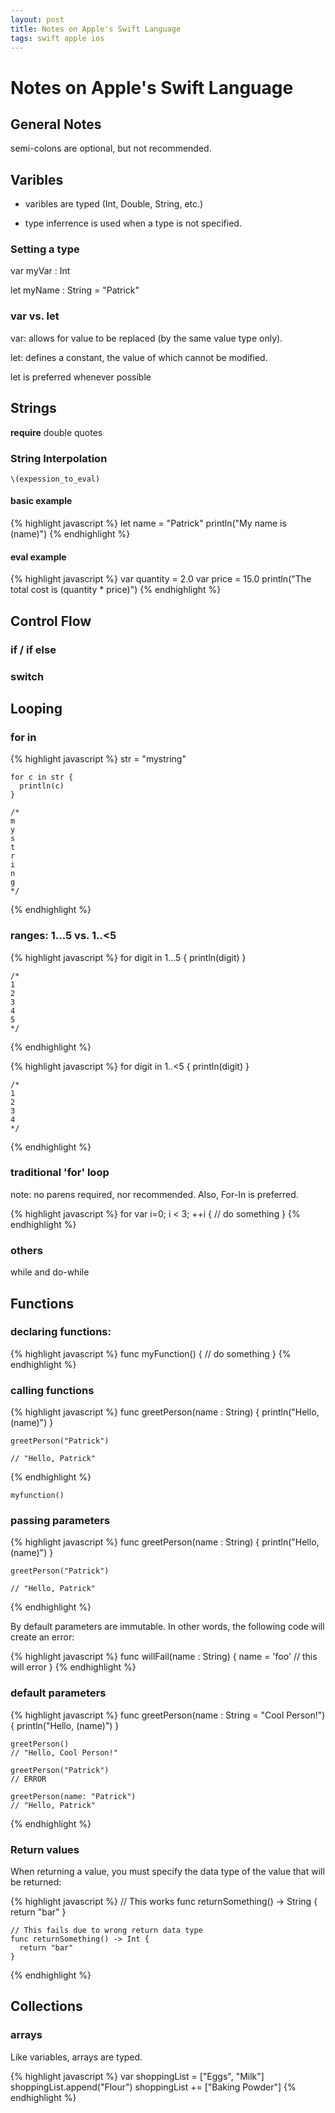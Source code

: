 ```yaml
---
layout: post
title: Notes on Apple's Swift Language  
tags: swift apple ios 
---
```


# Notes on Apple's Swift Language

## General Notes

semi-colons are optional, but not recommended.

## Varibles

 - varibles are typed (Int, Double, String, etc.)

 - type inferrence is used when a type is not specified.

### Setting a type

var myVar : Int

let myName : String = "Patrick"


### var vs. let

var: allows for value to be replaced (by the same value type only).

let: defines a constant, the value of which cannot be modified.

let is preferred whenever possible

## Strings

__require__ double quotes


### String Interpolation

    \(expession_to_eval)

#### basic example

{% highlight javascript %}
  let name = "Patrick"
    println("My name is \(name)")
{% endhighlight %}

  

#### eval example

{% highlight javascript %}
    var quantity = 2.0
    var price = 15.0
    println("The total cost is \(quantity * price)")
{% endhighlight %}


 

## Control Flow

### if / if else

### switch


## Looping

### for in

{% highlight javascript %}
    str = "mystring"

    for c in str {
      println(c)
    }

    /*
    m
    y
    s
    t
    r
    i
    n
    g
    */
{% endhighlight %}



### ranges: 1...5  vs.  1..<5

{% highlight javascript %}
  for digit in 1...5 {
        println(digit)
    }

    /*
    1
    2
    3
    4
    5
    */
{% endhighlight %}
  

{% highlight javascript %}
 for digit in 1..<5 {
     println(digit)
    }

    /*
    1
    2
    3
    4
    */
{% endhighlight %}

   

### traditional 'for' loop

note: no parens required, nor recommended.  Also, For-In is preferred.

{% highlight javascript %}
    for var i=0; i < 3; ++i {
      // do something
    } 
{% endhighlight %}


### others

while and do-while


## Functions

### declaring functions:

{% highlight javascript %}
  func myFunction() {
      // do something
    }
{% endhighlight %}
  

### calling functions

{% highlight javascript %}
   func greetPerson(name : String) {
      println("Hello, \(name)")
    }

    greetPerson("Patrick")

    // "Hello, Patrick"

{% endhighlight %}

    myfunction()

### passing parameters

{% highlight javascript %}
   func greetPerson(name : String) {
      println("Hello, \(name)")
    }

    greetPerson("Patrick")

    // "Hello, Patrick"

{% endhighlight %}
 

By default parameters are immutable.
In other words, the following code will create an error:

{% highlight javascript %}
    func willFail(name : String) {
      name = 'foo'  // this will error
    }
{% endhighlight %}



### default parameters

{% highlight javascript %}
  func greetPerson(name : String = "Cool Person!") {
      println("Hello, \(name)")
    }

    greetPerson()
    // "Hello, Cool Person!"
    
    greetPerson("Patrick")
    // ERROR
    
    greetPerson(name: "Patrick")
    // "Hello, Patrick"
{% endhighlight %}

### Return values

When returning a value, you must specify the data type of the value that will be returned:

{% highlight javascript %}
 // This works
    func returnSomething() -> String {
      return "bar"
    }

    // This fails due to wrong return data type 
    func returnSomething() -> Int {
      return "bar"
    }
{% endhighlight %}
   
## Collections

### arrays

Like variables, arrays are typed.

{% highlight javascript %}
var shoppingList = ["Eggs", "Milk"]
shoppingList.append("Flour")
shoppingList += ["Baking Powder"]
{% endhighlight %}
   


### 

